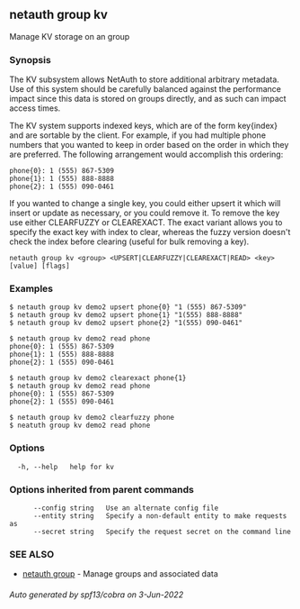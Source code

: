 ## netauth group kv

Manage KV storage on an group

### Synopsis


The KV subsystem allows NetAuth to store additional arbitrary
metadata.  Use of this system should be carefully balanced against the
performance impact since this data is stored on groups directly, and
as such can impact access times.

The KV system supports indexed keys, which are of the form key{index}
and are sortable by the client.  For example, if you had multiple
phone numbers that you wanted to keep in order based on the order in
which they are preferred.  The following arrangement would accomplish
this ordering:

	phone{0}: 1 (555) 867-5309
	phone{1}: 1 (555) 888-8888
	phone{2}: 1 (555) 090-0461

If you wanted to change a single key, you could either upsert it which
will insert or update as necessary, or you could remove it.  To remove
the key use either CLEARFUZZY or CLEAREXACT.  The exact variant allows
you to specify the exact key with index to clear, whereas the fuzzy
version doesn't check the index before clearing (useful for bulk
removing a key).


```
netauth group kv <group> <UPSERT|CLEARFUZZY|CLEAREXACT|READ> <key> [value] [flags]
```

### Examples

```
$ netauth group kv demo2 upsert phone{0} "1 (555) 867-5309"
$ netauth group kv demo2 upsert phone{1} "1(555) 888-8888"
$ netauth group kv demo2 upsert phone{2} "1(555) 090-0461"

$ netauth group kv demo2 read phone
phone{0}: 1 (555) 867-5309
phone{1}: 1 (555) 888-8888
phone{2}: 1 (555) 090-0461

$ netauth group kv demo2 clearexact phone{1}
$ netauth group kv demo2 read phone
phone{0}: 1 (555) 867-5309
phone{2}: 1 (555) 090-0461

$ netauth group kv demo2 clearfuzzy phone
$ neatuth group kv demo2 read phone

```

### Options

```
  -h, --help   help for kv
```

### Options inherited from parent commands

```
      --config string   Use an alternate config file
      --entity string   Specify a non-default entity to make requests as
      --secret string   Specify the request secret on the command line
```

### SEE ALSO

* [netauth group](netauth_group.md)	 - Manage groups and associated data

###### Auto generated by spf13/cobra on 3-Jun-2022
